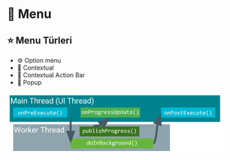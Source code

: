 # 🍱 Menu

## ⭐ Menu Türleri

* ⚙️ Option menu
* 📃 Contextual
* 🍢 Contextual Action Bar
* 🎈 Popup

![](../.gitbook/assets/image%20%2823%29.png)

